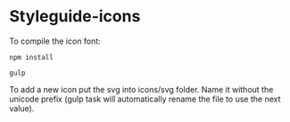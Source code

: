 # Styleguide-icons

To compile the icon font:

```
npm install
```
```
gulp
```

To add a new icon put the svg into icons/svg folder. Name it without the unicode prefix (gulp task will automatically rename the file to use the next value).
